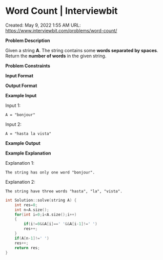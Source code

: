 # Word Count | Interviewbit

Created: May 9, 2022 1:55 AM
URL: https://www.interviewbit.com/problems/word-count/

**Problem Description**

Given a string **A**. The string contains some **words separated by spaces**.
Return the **number of words** in the given string.

**Problem Constraints**

**Input Format**

**Output Format**

**Example Input**

Input 1:

```
A = "bonjour"

```

Input 2:

```
A = "hasta la vista"

```

**Example Output**

**Example Explanation**

Explanation 1:

```
The string has only one word "bonjour".
```

Explanation 2:

```
The string have three words "hasta", "la", "vista".
```

```cpp
int Solution::solve(string A) {
    int res=0;
    int n=A.size();
    for(int i=0;i<A.size();i++)
    {
        if(i!=0&&A[i]==' '&&A[i-1]!=' ')
        res++;
    }
    if(A[n-1]!=' ')
    res++;
    return res;
}
```